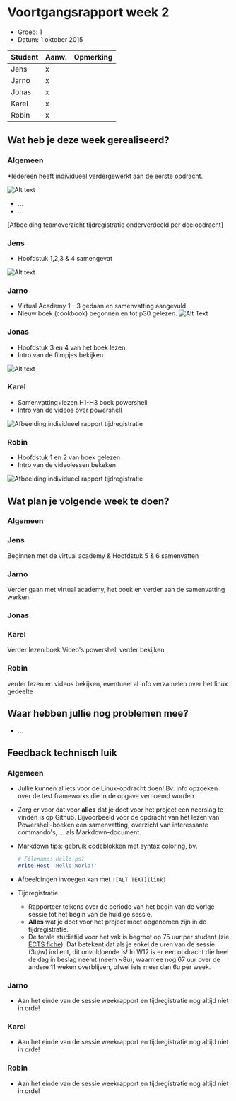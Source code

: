 # Voortgangsrapport week 2

* Groep: 1
* Datum: 1 oktober 2015

| Student  | Aanw. | Opmerking |
| :---     | :---  | :---      |
| Jens |  x   |           |
| Jarno |  x  |           |
| Jonas |  x  |           |
| Karel |  x  |           |
| Robin |  x  |           |

## Wat heb je deze week gerealiseerd?

### Algemeen

*Iedereen heeft individueel verdergewerkt aan de eerste opdracht. 

![Alt text](http://i.imgur.com/47mZ4Y7.png)

* ...
* ...

[Afbeelding teamoverzicht tijdregistratie onderverdeeld per deelopdracht]

### Jens

* Hoofdstuk 1,2,3 & 4 samengevat

![Alt text](http://i.imgur.com/pdZLy5z.png)


### Jarno

* Virtual Academy 1 - 3 gedaan en samenvatting aangevuld.
* Nieuw boek (cookbook) begonnen en tot p30 gelezen.
![Alt Text](http://i.imgur.com/nd5rykv.png)

### Jonas

* Hoofdstuk 3 en 4 van het boek lezen. 
* Intro van de filmpjes bekijken. 

![Alt text](http://i.imgur.com/f9Y4puG.png)

### Karel

* Samenvatting+lezen H1-H3 boek powershell
* Intro van de videos over powershell

![Afbeelding individueel rapport tijdregistratie](http://i.imgur.com/uAiMI3d.jpg)

### Robin

* Hoofdstuk 1 en 2 van boek gelezen
* Intro van de videolessen bekeken

![Afbeelding individueel rapport tijdregistratie](https://i.gyazo.com/aa12304495d5bf2712c07db5aa0ae691.png)


## Wat plan je volgende week te doen?

### Algemeen
### Jens
Beginnen met de virtual academy & Hoofdstuk 5 & 6 samenvatten
### Jarno
Verder gaan met virtual academy, het boek en verder aan de samenvatting werken.
### Jonas
### Karel
Verder lezen boek
Video's powershell verder bekijken
### Robin
verder lezen en videos bekijken, eventueel al info verzamelen over het linux gedeelte


## Waar hebben jullie nog problemen mee?

* ...

## Feedback technisch luik

### Algemeen

- Jullie kunnen al iets voor de Linux-opdracht doen! Bv. info opzoeken over de test frameworks die in de opgave vernoemd worden
- Zorg er voor dat voor **alles** dat je doet voor het project een neerslag te vinden is op Github. Bijvoorbeeld voor de opdracht van het lezen van Powershell-boeken een samenvatting, overzicht van interessante commando's, ... als Markdown-document.
- Markdown tips: gebruik codeblokken met syntax coloring, bv.

    ```PowerShell
    # Filename: Hello.ps1
    Write-Host 'Hello World!'
    ```
- Afbeeldingen invoegen kan met `![ALT TEXT](link)`
- Tijdregistratie 
    - Rapporteer telkens over de periode van het begin van de vorige sessie tot het begin van de huidige sessie.
    - **Alles** wat je doet voor het project moet opgenomen zijn in de tijdregistratie.
    - De totale studietijd voor het vak is begroot op 75 uur per student (zie [ECTS fiche](https://bamaflexweb.hogent.be/BMFUIDetailxOLOD.aspx?a=68558&b=5&c=1)). Dat betekent dat als je enkel de uren van de sessie (3u/w) indient, dit onvoldoende is! In W12 is er een opdracht die heel de dag in beslag neemt (neem ~8u), waarmee nog 67 uur over de andere 11 weken overblijven, ofwel iets meer dan 6u per week.

### Jarno

- Aan het einde van de sessie weekrapport en tijdregistratie nog altijd niet in orde!

### Karel

- Aan het einde van de sessie weekrapport en tijdregistratie nog altijd niet in orde!

### Robin

- Aan het einde van de sessie weekrapport en tijdregistratie nog altijd niet in orde!
